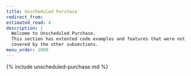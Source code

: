 ```yaml
---
title: Unscheduled Purchase
redirect_from:
estimated_read: 4
description: |
  Welcome to Unscheduled Purchase.
  This section has extented code examples and features that were not
  covered by the other subsections.
menu_order: 2000
---
```


{% include unscheduled-purchase.md %}